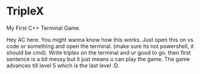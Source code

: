 # TripleX
My First C++ Terminal Game. 

Hey AC here. You might wanna know how this works. Just open this on vs code or something and open the terminal. (make sure its not powershell, it should be cmd). Write triplex on the terminal and ur good to go. then first sentence is a bit messy but it just means u can play the game. The game advances till level 5 which is the last level :D.
